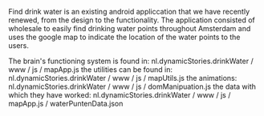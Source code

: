 Find drink water is an existing android appliccation that we have recently renewed, from the design to the functionality.
The application consisted of wholesale to easily find drinking water points throughout Amsterdam and uses
the google map to indicate the location of the water points to the users.

The brain's functioning system is found in: nl.dynamicStories.drinkWater / www / js / mapApp.js
the utilities can be found in: nl.dynamicStories.drinkWater / www / js / mapUtils.js
the animations: nl.dynamicStories.drinkWater / www / js / domManipuation.js
the data with which they have worked: nl.dynamicStories.drinkWater / www / js / mapApp.js / waterPuntenData.json
